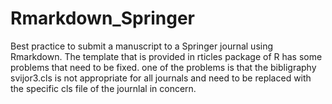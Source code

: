 # Rmarkdown_Springer
Best practice to submit a manuscript to a Springer journal  using Rmarkdown.
The template that is provided in rticles package of R has some problems that need to be fixed.
one of the problems is that the bibligraphy svijor3.cls is not appropriate for all journals and need to be replaced with the specific cls file of the journlal in concern. 
